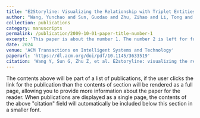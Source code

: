 ```yaml
---
title: "E2Storyline: Visualizing the Relationship with Triplet Entities and Event Discovery"
author: "Wang, Yunchao and Sun, Guodao and Zhu, Zihao and Li, Tong and Chen, Ling and Liang, Ronghua"
collection: publications
category: manuscripts
permalink: /publication/2009-10-01-paper-title-number-1
excerpt: 'This paper is about the number 1. The number 2 is left for future work.'
date: 2024
venue: 'ACM Transactions on Intelligent Systems and Technology'
paperurl: 'https://dl.acm.org/doi/pdf/10.1145/3633519'
citation: 'Wang Y, Sun G, Zhu Z, et al. E2storyline: visualizing the relationship with triplet entities and event discovery[J]. ACM Transactions on Intelligent Systems and Technology, 2024, 15(1): 1-26.'
---
```


The contents above will be part of a list of publications, if the user clicks the link for the publication than the contents of section will be rendered as a full page, allowing you to provide more information about the paper for the reader. When publications are displayed as a single page, the contents of the above "citation" field will automatically be included below this section in a smaller font.
